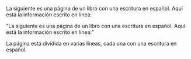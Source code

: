La siguiente es una página de un libro con una escritura en español. Aquí está la información escrito en línea:

"La siguiente es una página de un libro con una escritura en español. Aquí está la información escrito en línea:"

La página está dividida en varias líneas, cada una con una escritura en español.